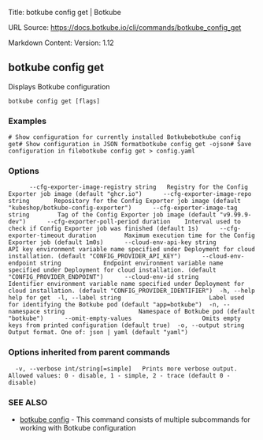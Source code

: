 Title: botkube config get | Botkube

URL Source: https://docs.botkube.io/cli/commands/botkube_config_get

Markdown Content:
Version: 1.12

botkube config get[​](#botkube-config-get "Direct link to botkube config get")
------------------------------------------------------------------------------

Displays Botkube configuration

```
botkube config get [flags]
```

### Examples[​](#examples "Direct link to Examples")

```
# Show configuration for currently installed Botkubebotkube config get# Show configuration in JSON formatbotkube config get -ojson# Save configuration in filebotkube config get > config.yaml
```

### Options[​](#options "Direct link to Options")

```
      --cfg-exporter-image-registry string   Registry for the Config Exporter job image (default "ghcr.io")      --cfg-exporter-image-repo string       Repository for the Config Exporter job image (default "kubeshop/botkube-config-exporter")      --cfg-exporter-image-tag string        Tag of the Config Exporter job image (default "v9.99.9-dev")      --cfg-exporter-poll-period duration    Interval used to check if Config Exporter job was finished (default 1s)      --cfg-exporter-timeout duration        Maximum execution time for the Config Exporter job (default 1m0s)      --cloud-env-api-key string             API key environment variable name specified under Deployment for cloud installation. (default "CONFIG_PROVIDER_API_KEY")      --cloud-env-endpoint string            Endpoint environment variable name specified under Deployment for cloud installation. (default "CONFIG_PROVIDER_ENDPOINT")      --cloud-env-id string                  Identifier environment variable name specified under Deployment for cloud installation. (default "CONFIG_PROVIDER_IDENTIFIER")  -h, --help                                 help for get  -l, --label string                         Label used for identifying the Botkube pod (default "app=botkube")  -n, --namespace string                     Namespace of Botkube pod (default "botkube")      --omit-empty-values                    Omits empty keys from printed configuration (default true)  -o, --output string                        Output format. One of: json | yaml (default "yaml")
```

### Options inherited from parent commands[​](#options-inherited-from-parent-commands "Direct link to Options inherited from parent commands")

```
  -v, --verbose int/string[=simple]   Prints more verbose output. Allowed values: 0 - disable, 1 - simple, 2 - trace (default 0 - disable)
```

### SEE ALSO[​](#see-also "Direct link to SEE ALSO")

*   [botkube config](https://docs.botkube.io/cli/commands/botkube_config) - This command consists of multiple subcommands for working with Botkube configuration

